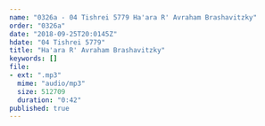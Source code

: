 ```yaml
---
name: "0326a - 04 Tishrei 5779 Ha'ara R' Avraham Brashavitzky"
order: "0326a"
date: "2018-09-25T20:0145Z"
hdate: "04 Tishrei 5779"
title: "Ha'ara R' Avraham Brashavitzky"
keywords: []
file:
- ext: ".mp3"
  mime: "audio/mp3"
  size: 512709
  duration: "0:42"
published: true
---
```


